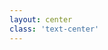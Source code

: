 ```yaml
---
layout: center
class: 'text-center'
---
```


<ChapterCard 
  chapterNumber="Chapter 1" 
  title="Introduction"
  subtitle="Setting the stage"
/>